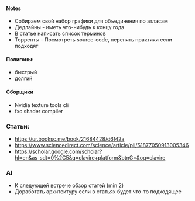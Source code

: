 #### Notes
 - Собираем свой набор графики для объединения по атласам
 - Дедлайны - иметь что-нибудь к концу года
 - В статье написать список терминов
 - Торренты - Посмотреть source-code, перенять практики если подходят

#### Полигоны:
 - быстрый
 - долгий

#### Сборщики
 - Nvidia texture tools cli
 - fxc shader compiler

### Статьи:
 - https://ur.booksc.me/book/21684428/d6f42a
 - https://www.sciencedirect.com/science/article/pii/S1877050913005346
 - https://scholar.google.com/scholar?hl=en&as_sdt=0%2C5&q=clavire+platform&btnG=&oq=clavire

### AI
 - К следующей встрече обзор статей (min 2)
 - Доработать архитектуру если в статьях будет что-то подходящее
